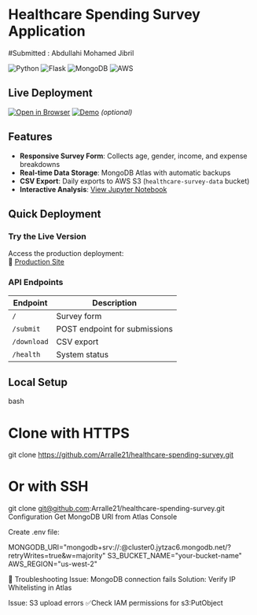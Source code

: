# Healthcare Spending Survey Application
#Submitted : Abdullahi Mohamed Jibril 

![Python](https://img.shields.io/badge/python-3.11%2B-blue)
![Flask](https://img.shields.io/badge/flask-2.3.2-green)
![MongoDB](https://img.shields.io/badge/MongoDB-Atlas-brightgreen)
![AWS](https://img.shields.io/badge/AWS-EB-orange)

##  Live Deployment
[![Open in Browser](https://img.shields.io/badge/Production-Live%20Site-success)](http://healthcare-survey-new.eba-q77ahvcn.us-west-2.elasticbeanstalk.com)
[![Demo](https://img.shields.io/badge/Demo-Video-important)](https://youtu.be/your-demo-link) *(optional)*

## Features

- **Responsive Survey Form**: Collects age, gender, income, and expense breakdowns
- **Real-time Data Storage**: MongoDB Atlas with automatic backups
- **CSV Export**: Daily exports to AWS S3 (`healthcare-survey-data` bucket)
- **Interactive Analysis**: [View Jupyter Notebook](analysis/data_analysis.ipynb)

## Quick Deployment

### Try the Live Version
Access the production deployment:  
🔗 [Production Site](http://healthcare-survey-new.eba-q77ahvcn.us-west-2.elasticbeanstalk.com)

### API Endpoints
| Endpoint | Description |
|----------|-------------|
| `/` | Survey form |
| `/submit` | POST endpoint for submissions |
| `/download` | CSV export |
| `/health` | System status |

##  Local Setup
bash
# Clone with HTTPS
git clone https://github.com/Arralle21/healthcare-spending-survey.git

# Or with SSH
git clone git@github.com:Arralle21/healthcare-spending-survey.git
Configuration
Get MongoDB URI from Atlas Console

Create .env file:

MONGODB_URI="mongodb+srv://<user>:<password>@cluster0.jytzac6.mongodb.net/?retryWrites=true&w=majority"
S3_BUCKET_NAME="your-bucket-name"
AWS_REGION="us-west-2"

🔧 Troubleshooting
Issue: MongoDB connection fails
 Solution: Verify IP Whitelisting in Atlas

Issue: S3 upload errors
✅Check IAM permissions for s3:PutObject






